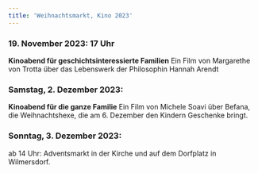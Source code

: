 ```yaml
---
title: 'Weihnachtsmarkt, Kino 2023'
---
```


### **19. November 2023: 17 Uhr**
**Kinoabend für geschichtsinteressierte Familien**
Ein Film von Margarethe von Trotta über das Lebenswerk der Philosophin Hannah Arendt 

### **Samstag, 2. Dezember 2023:** 
**Kinoabend für die ganze Familie**
Ein Film von Michele Soavi über Befana, die Weihnachtshexe, die am 6. Dezember den Kindern Geschenke bringt.

### **Sonntag, 3. Dezember 2023:**
ab 14 Uhr:  Adventsmarkt in der Kirche und auf dem Dorfplatz in Wilmersdorf. 
